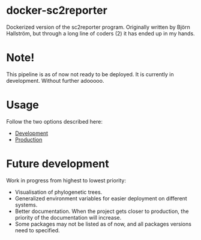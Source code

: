 # docker-sc2reporter
Dockerized version of the sc2reporter program. Originally written by Björn Hallström, but through a long line of coders (2) it has ended up in my hands.

# Note!
This pipeline is as of now not ready to be deployed. It is currently in development. Without further adooooo.


# Usage

Follow the two options described here:
  * [Development](https://github.com/Fattigman/docker-sc2reporter/blob/main/docs/DEV_ENV.md)
  * [Production](https://github.com/Fattigman/docker-sc2reporter/blob/main/docs/production.md)


# Future development
Work in progress from highest to lowest priority:
  * Visualisation of phylogenetic trees.
  * Generalized environment variables for easier deployment on different systems.
  * Better documentation. When the project gets closer to production, the priority of the documentation will increase.
  * Some packages may not be listed as of now, and all packages versions need to specified.





